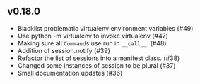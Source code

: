 ## v0.18.0

* Blacklist problematic virtualenv environment variables (#49)
* Use python -m virtualenv to invoke virtualenv (#47)
* Making sure all `Command`s use run in `__call__`. (#48)
* Addition of session.notify (#39)
* Refactor the list of sessions into a manifest class. (#38)
* Changed some instances of session to be plural (#37)
* Small documentation updates (#36)
